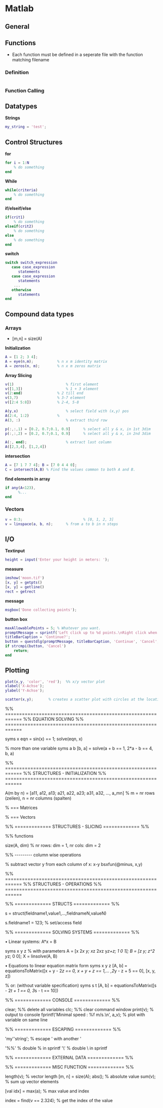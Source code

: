 
# Matlab


## General

## Functions
- Each function must be defined in a seperate file with the function matching filename


### Definition
```matlab

```

### Function Calling



## Datatypes

**Strings**

```matlab
my_string = 'test';
```

## Control Structures

**for**
```matlab
for i = 1:N
	% do something
end
```

**While**
```matlab
while(criteria)
	% do something
end
```

**if/elseif/else**
```matlab
if(crit1)
	% do something
elseif(crit2)
	% do something
else
	% do something
end
```

**switch**
```matlab
switch switch_expression
   case case_expression
      statements
   case case_expression
      statements
    ...
   otherwise
      statements
end
```

## Compound data types

### Arrays
- [m,n] = size(A)

**Initialization**

```matlab
A = [1 2; 3 4];
A = eye(n,m);			% n x m identity matrix
A = zeros(n, m);		% n x m zeros matrix
```

**Array Slicing**

```matlab
v(1)						% first element
v([1,3])					% 1 + 3 element
v(2:end)				% 2 till end
v(3,7)					% 3-7 element
v([2:4 5:8])			% 2-4, 5-8

A(y,x)						% select field with (x,y) pos
A(2:4, 1:2)				%
A(3, :)						% extract third row

p(:,:,1) = [0.2, 0.7;0.1, 0.9]		% select all y & x, in 1st 3dim
p(:,:,2) = [0.2, 0.7;0.1, 0.9]		% select all y & x, in 2nd 3dim

A(:, end);					% extract last column
A([2,3,4], [1,2,4])
```


**intersection**
```matlab
A = [7 1 7 7 4]; B = [7 0 4 4 0];
C = intersect(A,B) % Find the values common to both A and B.

```
**find elements in array**
```matlab
if any(A<123),
      %...
end
```

### Vectors

```matlab
v = 0:3;							% [0, 1, 2, 3]
v = linspace(a, b, n);		% from a to b in n steps
```

## I/O


**Textinput**
```matlab
height = input('Enter your height in meters: ');
```

**measure**
```matlab
imshow('moon.tif')
[x, y] = getpts()
[x, y] = getline()
rect = getrect
```

**message**
```matlab
msgbox('Done collecting points');
```

**button box**
```matlab
maxAllowablePoints = 5; % Whatever you want.
promptMessage = sprintf('Left click up to %d points.\nRight click when done.', maxAllowablePoints);
titleBarCaption = 'Continue?';
button = questdlg(promptMessage, titleBarCaption, 'Continue', 'Cancel', 'Continue');
if strcmpi(button, 'Cancel')
	return;
end
```

## Plotting

```matlab
plot(x,y, 'color', 'red');	%% x/y vector plot
xlabel('X-Achse');
ylabel('Y-Achse');

scatter(x,y);		% creates a scatter plot with circles at the locations specified by the vectors x and y. This type of graph is also known as a bubble plot.
```


%% ============================================================
%%  	EQUATION SOLVING
%% ============================================================


syms x
eqn = sin(x) == 1;
solve(eqn, x)

% more than one variable
syms a b
[b, a] = solve(a + b == 1, 2*a - b == 4, b, a)


%% ============================================================
%%  	STRUCTURES - INITIALIZATION
%% ============================================================

A(m by n) = [a11, a12, a13; a21, a22, a23; a31, a32, ..., a_mn]    % m = nr rows (zeilen), n = nr columns (spalten)

% === Matrices



% === Vectors



%% =============  STRUCTURES - SLICING  ============= %%


%% functions

size(A, dim)  % nr rows: dim = 1, nr cols: dim = 2


%% ---------  column wise operations


% subtract vector y from each column of x: x-y
bsxfun(@minus, x,y)



%% ============================================================
%%  	STRUCTURES - OPERATIONS
%% ============================================================	





%% =============  STRUCTS  ============= %%


s = struct(fieldname1,value1,...,fieldnameN,valueN)


s.fieldname1 = 123;		% set/access field


%% =============  SOLVING SYSTEMS  ============= %%

• Linear systems: A*x = B

syms x y z  % with parameters
A = [x 2*x y; x*z 2*x*z y*z+z; 1 0 1];
B = [z y; z^2 y*z; 0 0];
X = linsolve(A, B)



• Equations to linear equation matrix form
syms x y z
[A, b] = equationsToMatrix([x + y - 2*z == 0, x + y + z == 1,... ,2*y - z + 5 == 0], [x, y, z])

% or: (without variable specification)
syms s t
[A, b] = equationsToMatrix([s - 2*t + 1 == 0, 3*s - t == 10])


%% =============  CONSOLE  ============= %%


clear;		%% delete all variables
clc;		     %% clear command window
print(v);	% output to console
fprintf('Minimal speed : %f m/s.\n', a_v);		% plot with variable on same line

%% =============  ESCAPING  ============= %%


'my''string';			% escape ' with another '

'%%'					% double % in sprintf
'\\'						% double \ in sprintf



%% =============  EXTERNAL DATA ============= %%



%% =============  MISC FUNCTION  ============= %%

length(v);			% vector length
[m, n] = size(A);
abs();				% absolute value
sum(v);			% sum up vector elements


[val idx] = max(a);		% max value and index


index = find(v == 2.324);		% get the index of the value
